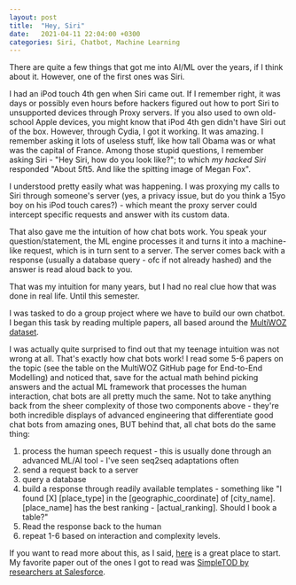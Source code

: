 ```yaml
---
layout: post
title:  "Hey, Siri"
date:   2021-04-11 22:04:00 +0300
categories: Siri, Chatbot, Machine Learning
---
```

There are quite a few things that got me into AI/ML over the years, if I think about it.
However, one of the first ones was Siri.

I had an iPod touch 4th gen when Siri came out. If I remember right, it was days or possibly even hours before hackers
figured out how to port Siri to unsupported devices through Proxy servers.
If you also used to own old-school Apple devices, you might know that iPod 4th gen didn't have Siri out of the box.
However, through Cydia, I got it working. It was amazing. I remember asking it lots of useless stuff, like how tall
Obama was or what was the capital of France. Among those stupid questions, I remember asking Siri - "Hey Siri, how do you
look like?"; to which _my hacked Siri_ responded "About 5ft5. And like the spitting image of Megan Fox".

I understood pretty easily what was happening. I was proxying my calls to Siri through someone's server (yes, a privacy issue,
but do you think a 15yo boy on his iPod touch cares?) - which meant the proxy server could intercept specific requests and
answer with its custom data.

That also gave me the intuition of how chat bots work. You speak your question/statement, the ML engine processes it
and turns it into a machine-like request, which is in turn sent to a server. The server comes back with a response
(usually a database query - ofc if not already hashed) and the answer is read aloud back to you.

That was my intuition for many years, but I had no real clue how that was done in real life.
Until this semester.

I was tasked to do a group project where we have to build our own chatbot. I began this task by reading multiple papers,
all based around the [MultiWOZ dataset](https://github.com/budzianowski/multiwoz).

I was actually quite surprised to find out that my teenage intuition was not wrong at all. That's exactly how chat bots work!
I read some 5-6 papers on the topic (see the table on the MultiWOZ GitHub page for End-to-End Modelling) and noticed that,
save for the actual math behind picking answers and the actual ML framework that processes the human interaction,
chat bots are all pretty much the same. Not to take anything back from the sheer complexity of those two components above -
they're both incredible displays of advanced engineering that differentiate good chat bots from amazing ones, BUT behind that,
all chat bots do the same thing:
1. process the human speech request - this is usually done through an advanced ML/AI tool - I've seen seq2seq adaptations often
2. send a request back to a server
3. query a database
4. build a response through readily available templates - something like "I found [X] [place_type] in the [geographic_coordinate] of [city_name]. [place_name] has the best ranking - [actual_ranking]. Should I book a table?"
5. Read the response back to the human
6. repeat 1-6 based on interaction and complexity levels.

If you want to read more about this, as I said, [here](https://github.com/budzianowski/multiwoz) is a great place to start.
My favorite paper out of the ones I got to read was [SimpleTOD by researchers at Salesforce](https://arxiv.org/pdf/2005.00796.pdf).






